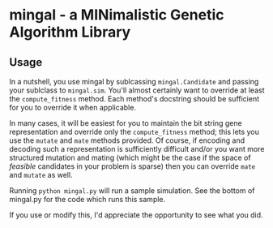 mingal - a MINimalistic Genetic Algorithm Library
=================================================

Usage
-----

In a nutshell, you use mingal by sublcassing `mingal.Candidate` and passing your
sublclass to `mingal.sim`. You'll almost certainly want to override at least the
`compute_fitness` method. Each method's docstring should be sufficient for you
to override it when applicable.

In many cases, it will be easiest for you to maintain the bit string gene
representation and override only the `compute_fitness` method; this lets you use
the `mutate` and `mate` methods provided. Of course, if encoding and decoding
such a representation is sufficiently difficult and/or you want more structured
mutation and mating (which might be the case if the space of *feasible*
candidates in your problem is sparse) then you can override `mate` and `mutate`
as well.

Running `python mingal.py` will run a sample simulation.  See the bottom of
mingal.py for the code which runs this sample.

If you use or modify this, I'd appreciate the opportunity to see what you did.
